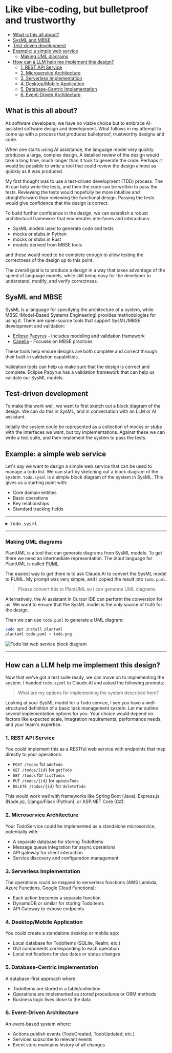<h1>Like vibe-coding, but bulletproof and trustworthy</h1>

- [What is this all about?](#what-is-this-all-about)
- [SysML and MBSE](#sysml-and-mbse)
- [Test-driven development](#test-driven-development)
- [Example: a simple web service](#example-a-simple-web-service)
  - [Making UML diagrams](#making-uml-diagrams)
- [How can a LLM help me implement this design?](#how-can-a-llm-help-me-implement-this-design)
  - [1. REST API Service](#1-rest-api-service)
  - [2. Microservice Architecture](#2-microservice-architecture)
  - [3. Serverless Implementation](#3-serverless-implementation)
  - [4. Desktop/Mobile Application](#4-desktopmobile-application)
  - [5. Database-Centric Implementation](#5-database-centric-implementation)
  - [6. Event-Driven Architecture](#6-event-driven-architecture)

## What is this all about?

As software developers, we have no viable choice but to embrace
AI-assisted software design and development. What follows in my
attempt to come up with a process that produces bulletproof,
trustworthy designs and code.

When one starts using AI assistance, the language model very quickly
produces a large, complex design. A detailed review of the design
would take a long time, much longer than it took to generate the
code. Perhaps it would be possible to write a tool that could
review the design almost as quickly as it was produced.

My first thought was to use a test-driven development (TDD) process.
The AI can help write the tests, and then the code can be written to
pass the tests. Reviewing the tests would hopefully be more intuitive
and straightforward than reviewing the functional design. Passing the
tests would give confidence that the design is correct.

To build further confidence in the design, we can establish a robust
architectural framework that enumerates interfaces and interactions:

- SysML models used to generate code and tests
- mocks or stubs in Python
- mocks or stubs in Rust
- models derived from MBSE tools

and these would need to be complete enough to allow testing the
correctness of the design up to this point.

The overall goal is to produce a design in a way that takes advantage
of the speed of language models, while still being easy for the developer
to understand, modify, and verify correctness.

## SysML and MBSE

SysML is a language for specifying the architecture of a system, while
MBSE (Model-Based Systems Engineering) provides methodologies for using it.
There are open-source tools that support SysML/MBSE development and validation:

- [Eclipse Papyrus](https://www.eclipse.org/papyrus/) - Includes modeling and validation framework
- [Capella](https://www.eclipse.org/capella/) - Focuses on MBSE practices

These tools help ensure designs are both complete and correct through their
built-in validation capabilities.

Validation tools can help us make sure that the design is correct
and complete. Eclipse Papyrus has a validation framework that
can help us validate our SysML models.

## Test-driven development

To make this work well, we want to first sketch out a block diagram
of the design. We can do this in SysML, and in conversation with an
LLM or AI assistant.

Initially the system could be represented as a collection of mocks
or stubs with the interfaces we want, but toy implementations. Against
these we can write a test suite, and then implement the system to pass
the tests.

## Example: a simple web service

Let's say we want to design a simple web service that can be used to
manage a todo list. We can start by sketching out a block diagram of
the system. `todo.sysml` is a simple block diagram of the system in
SysML. This gives us a starting point with:

- Core domain entities
- Basic operations
- Key relationships
- Standard tracking fields

---

<details>
<summary><tt>todo.sysml</tt></summary>

```sysml
package todo {
    part def TodoService {
        operations {
            action addTodo {
                in title: String;
                in description: String;
                out result: TodoItem;
            }
            action getTodo {
                in id: UUID;
                out result: TodoItem;
            }
            action listTodos {
                out result: List;
            }
            action updateTodo {
                in id: UUID;
                in status: Status;
                out result: TodoItem;
            }
            action deleteTodo {
                in id: UUID;
            }
        }
    }

    part def TodoItem {
        attributes {
            id: UUID;
            title: String;
            description: String;
            status: Status;
            createdAt: DateTime;
            updatedAt: DateTime;
        }
    }

    enum Status {
        PENDING;
        IN_PROGRESS;
        COMPLETED;
    }

    association {
        end service: TodoService[1];
        end items: TodoItem[0..*];
    }
}
```

</details>

---


### Making UML diagrams

PlantUML is a tool that can generate diagrams from SysML models. To
get there we need an intermediate representation. The input language
for PlantUML is called [PUML](https://plantuml.com/puml).

The easiest way to get there is to ask Claude.AI to convert the SysML
model to PUML. My prompt was very simple, and I copied the result
into `todo.puml`.

> Please convert this to PlantUML so I can generate UML diagrams.

Alternatively, the AI assistant in Cursor IDE can perform the
conversion for us. We want to ensure that the SysML model is the
only source of truth for the design.

Then we can use `todo.puml` to generate a UML diagram:

```bash
sudo apt install plantuml
plantuml todo.puml > todo.png
```

<img src="todo.png" alt="Todo list web service block diagram" />

---

## How can a LLM help me implement this design?

Now that we've got a test suite ready, we can move on to implementing
the system. I handed `todo.sysml` to Claude.AI and asked the following prompts:

> What are my options for implementing the system described here?

Looking at your SysML model for a Todo service, I see you have a
well-structured definition of a basic task management system. Let me outline
several implementation options for you. Your choice would depend on factors
like expected scale, integration requirements, performance needs, and your
team's expertise.

### 1. REST API Service

You could implement this as a RESTful web service with endpoints that map directly to your operations:
- `POST /todos` for `addTodo`
- `GET /todos/{id}` for `getTodo`
- `GET /todos` for `listTodos`
- `PUT /todos/{id}` for `updateTodo`
- `DELETE /todos/{id}` for `deleteTodo`

This would work well with frameworks like Spring Boot (Java), Express.js (Node.js), Django/Flask (Python), or ASP.NET Core (C#).

### 2. Microservice Architecture

Your TodoService could be implemented as a standalone microservice, potentially with:
- A separate database for storing TodoItems
- Message queue integration for async operations
- API gateway for client interaction
- Service discovery and configuration management

### 3. Serverless Implementation

The operations could be mapped to serverless functions (AWS Lambda, Azure Functions, Google Cloud Functions):
- Each action becomes a separate function
- DynamoDB or similar for storing TodoItems
- API Gateway to expose endpoints

### 4. Desktop/Mobile Application

You could create a standalone desktop or mobile app:
- Local database for TodoItems (SQLite, Realm, etc.)
- GUI components corresponding to each operation
- Local notifications for due dates or status changes

### 5. Database-Centric Implementation

A database-first approach where:
- TodoItems are stored in a table/collection
- Operations are implemented as stored procedures or ORM methods
- Business logic lives close to the data

### 6. Event-Driven Architecture

An event-based system where:
- Actions publish events (TodoCreated, TodoUpdated, etc.)
- Services subscribe to relevant events
- Event store maintains history of all changes

